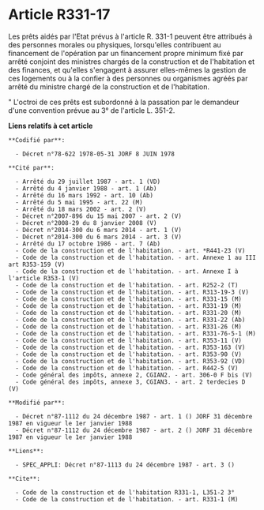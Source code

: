 # Article R331-17

Les prêts aidés par l'Etat prévus à l'article R. 331-1 peuvent être attribués à des personnes morales ou physiques,
lorsqu'elles contribuent au financement de l'opération par un financement propre minimum fixé par arrêté conjoint des
ministres chargés de la construction et de l'habitation et des finances, et qu'elles s'engagent à assurer elles-mêmes la
gestion de ces logements ou à la confier à des personnes ou organismes agréés par arrêté du ministre chargé de la
construction et de l'habitation.

" L'octroi de ces prêts est subordonné à la passation par le demandeur d'une convention prévue au 3° de l'article L. 351-2.

**Liens relatifs à cet article**

	**Codifié par**:

	  - Décret n°78-622 1978-05-31 JORF 8 JUIN 1978

	**Cité par**:

	  - Arrêté du 29 juillet 1987 - art. 1 (VD)
	  - Arrêté du 4 janvier 1988 - art. 1 (Ab)
	  - Arrêté du 16 mars 1992 - art. 10 (Ab)
	  - Arrêté du 5 mai 1995 - art. 22 (M)
	  - Arrêté du 18 mars 2002 - art. 2 (V)
	  - Décret n°2007-896 du 15 mai 2007 - art. 2 (V)
	  - Décret n°2008-29 du 8 janvier 2008 (V)
	  - Décret n°2014-300 du 6 mars 2014 - art. 1 (V)
	  - Décret n°2014-300 du 6 mars 2014 - art. 3 (V)
	  - Arrêté du 17 octobre 1986 - art. 7 (Ab)
	  - Code de la construction et de l'habitation. - art. *R441-23 (V)
	  - Code de la construction et de l'habitation. - art. Annexe 1 au III art R353-159 (V)
	  - Code de la construction et de l'habitation. - art. Annexe I à l'article R353-1 (V)
	  - Code de la construction et de l'habitation. - art. R252-2 (T)
	  - Code de la construction et de l'habitation. - art. R313-19-3 (V)
	  - Code de la construction et de l'habitation. - art. R331-15 (M)
	  - Code de la construction et de l'habitation. - art. R331-19 (M)
	  - Code de la construction et de l'habitation. - art. R331-20 (M)
	  - Code de la construction et de l'habitation. - art. R331-22 (Ab)
	  - Code de la construction et de l'habitation. - art. R331-26 (M)
	  - Code de la construction et de l'habitation. - art. R331-76-5-1 (M)
	  - Code de la construction et de l'habitation. - art. R353-11 (V)
	  - Code de la construction et de l'habitation. - art. R353-163 (V)
	  - Code de la construction et de l'habitation. - art. R353-90 (V)
	  - Code de la construction et de l'habitation. - art. R353-92 (VD)
	  - Code de la construction et de l'habitation. - art. R442-5 (V)
	  - Code général des impôts, annexe 2, CGIAN2. - art. 306-0 F bis (V)
	  - Code général des impôts, annexe 3, CGIAN3. - art. 2 terdecies D (V)

	**Modifié par**:

	  - Décret n°87-1112 du 24 décembre 1987 - art. 1 () JORF 31 décembre 1987 en vigueur le 1er janvier 1988
	  - Décret n°87-1112 du 24 décembre 1987 - art. 2 () JORF 31 décembre 1987 en vigueur le 1er janvier 1988

	**Liens**:

	  - SPEC_APPLI: Décret n°87-1113 du 24 décembre 1987 - art. 3 ()

	**Cite**:

	  - Code de la construction et de l'habitation R331-1, L351-2 3°
	  - Code de la construction et de l'habitation. - art. R331-1 (M)
